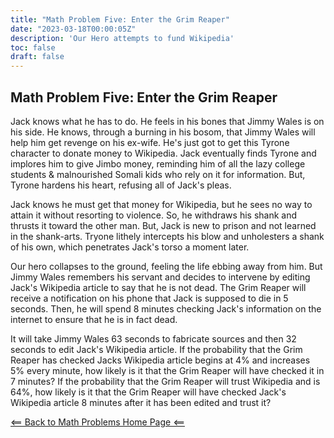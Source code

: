 ```yaml
---
title: "Math Problem Five: Enter the Grim Reaper"
date: "2023-03-18T00:00:05Z"
description: 'Our Hero attempts to fund Wikipedia'
toc: false
draft: false
---
```


## Math Problem Five: Enter the Grim Reaper

Jack knows what he has to do. He feels in his bones that Jimmy Wales is on his side. He knows, through a burning in his bosom, that Jimmy Wales will help him get revenge on his ex-wife. He's just got to get this Tyrone character to donate money to Wikipedia. Jack eventually finds Tyrone and implores him to give Jimbo money, reminding him of all the lazy college students & malnourished Somali kids who rely on it for information. But, Tyrone hardens his heart, refusing all of Jack's pleas.

Jack knows he must get that money for Wikipedia, but he sees no way to attain it without resorting to violence. So, he withdraws his shank and thrusts it toward the other man. But, Jack is new to prison and not learned in the shank-arts. Tryone lithely intercepts his blow and unholesters a shank of his own, which penetrates Jack's torso a moment later. 

Our hero collapses to the ground, feeling the life ebbing away from him. But Jimmy Wales remembers his servant and decides to intervene by editing Jack's Wikipedia article to say that he is not dead. The Grim Reaper will receive a notification on his phone that Jack is supposed to die in 5 seconds. Then, he will spend 8 minutes checking Jack's information on the internet to ensure that he is in fact dead. 

It will take Jimmy Wales 63 seconds to fabricate sources and then 32 seconds to edit Jack's Wikipedia article. If the probability that the Grim Reaper has checked Jacks Wikipedia article begins at 4% and increases 5% every minute, how likely is it that the Grim Reaper will have checked it in 7 minutes? If the probability that the Grim Reaper will trust Wikipedia and is 64%, how likely is it that the Grim Reaper will have checked Jack's Wikipedia article 8 minutes after it has been edited and trust it?

[<== Back to Math Problems Home Page <==](/humor/problems/#season-two-twilight-of-the-wiki-god)
